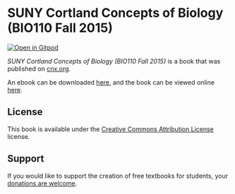 # SUNY Cortland Concepts of Biology (BIO110 Fall 2015)

[![Open in Gitpod](https://gitpod.io/button/open-in-gitpod.svg)](https://gitpod.io/from-referrer/)

_SUNY Cortland Concepts of Biology (BIO110 Fall 2015)_ is a book that was published on [cnx.org](https://cnx.org/).

An ebook can be downloaded [here](https://github.com/cnx-user-books/cnxbook-suny-cortland-concepts-of-biology-bio110-fall-2015/releases/latest), and the book can be viewed online [here](https://github.com/cnx-user-books/cnxbook-suny-cortland-concepts-of-biology-bio110-fall-2015/releases/latest).

## License
This book is available under the [Creative Commons Attribution License](./LICENSE) license.

## Support
If you would like to support the creation of free textbooks for students, your [donations are welcome](https://riceconnect.rice.edu/donation/support-openstax-banner).
